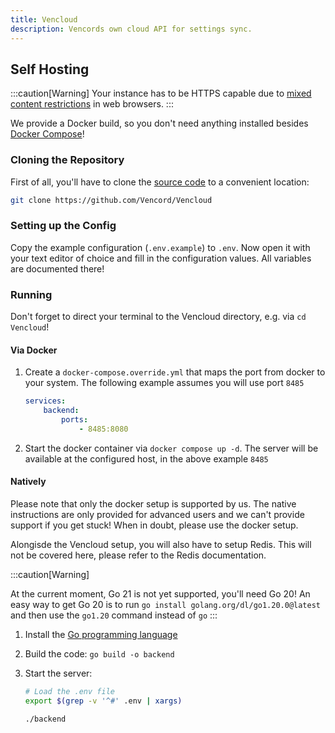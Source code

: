```yaml
---
title: Vencloud
description: Vencords own cloud API for settings sync.
---
```


## Self Hosting

:::caution[Warning]
Your instance has to be HTTPS capable due to [mixed content restrictions](https://developer.mozilla.org/en-US/docs/Web/Security/Mixed_content) in web browsers.
:::

We provide a Docker build, so you don't need anything installed besides [Docker Compose](https://docs.docker.com/compose/install/)!

### Cloning the Repository

First of all, you'll have to clone the [source code](https://github.com/Vencord/Vencloud) to a convenient location:

```sh
git clone https://github.com/Vencord/Vencloud
```

### Setting up the Config

Copy the example configuration (`.env.example`) to `.env`. Now open it with your text editor of choice and fill in the configuration values.
All variables are documented there!

### Running

Don't forget to direct your terminal to the Vencloud directory, e.g. via `cd Vencloud`!

#### Via Docker

1. Create a `docker-compose.override.yml` that maps the port from docker to your system.
   The following example assumes you will use port `8485`
    ```yaml
    services:
        backend:
            ports:
                - 8485:8080
    ```
2. Start the docker container via `docker compose up -d`. The server will be available at the configured host, in the above example `8485`

#### Natively

Please note that only the docker setup is supported by us.
The native instructions are only provided for advanced users and we can't provide support if you get stuck!
When in doubt, please use the docker setup.

Alongisde the Vencloud setup, you will also have to setup Redis. This will not be covered here, please refer to the Redis documentation.

:::caution[Warning]

At the current moment, Go 21 is not yet supported, you'll need Go 20!
An easy way to get Go 20 is to run `go install golang.org/dl/go1.20.0@latest` and then use the `go1.20` command instead of `go`
:::

1. Install the [Go programming language](https://go.dev/dl/)
2. Build the code: `go build -o backend`
3. Start the server:

    ```sh
    # Load the .env file
    export $(grep -v '^#' .env | xargs)

    ./backend
    ```
